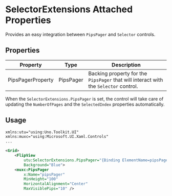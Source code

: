 # SelectorExtensions Attached Properties

Provides an easy integration between `PipsPager` and `Selector` controls.

## Properties
Property|Type|Description
-|-|-
PipsPagerProperty|PipsPager| Backing property for the `PipsPager` that will interact with the `Selector` control.

When the `SelectorExtensions.PipsPager` is set, the control will take care of updating the `NumberOfPages` and the `SelectedIndex` properties automatically.

## Usage
```xml
xmlns:utu="using:Uno.Toolkit.UI"
xmlns:muxc="using:Microsoft.UI.Xaml.Controls"
...

<Grid>
    <FlipView
        utu:SelectorExtensions.PipsPager="{Binding ElementName=pipsPager}"
        Background="Blue">
    <muxc:PipsPager
        x:Name="pipsPager"
        MinHeight="100"
        HorizontalAlignment="Center"
        MaxVisiblePips="10" />
```